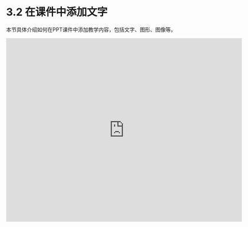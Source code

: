 # 3.2  在课件中添加文字
本节具体介绍如何在PPT课件中添加教学内容，包括文字、图形、图像等。
<iframe frameborder="0" width="640" height="498" src="https://v.qq.com/iframe/player.html?vid=k05287lxn5d&tiny=0&auto=0" allowfullscreen></iframe>



